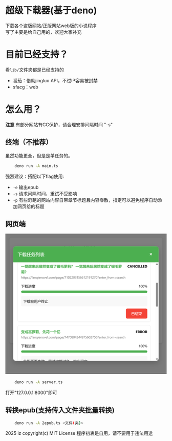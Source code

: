 # 超级下载器(基于deno)
下载各个盗版网站/正版网站web版的小说程序<br>
写了主要是给自己用的，欢迎大家补充

# 目前已经支持？
看`lib/`文件夹都是已经支持的
 - 番茄：借助jingluo API，不过IP容易被封禁
 - sfacg：web

# 怎么用？
**注意** 有部分网站有CC保护，请合理安排间隔时间 "-s"
## 终端（不推荐）
虽然功能更全，但是是单任务的。
```sh
    deno run -A main.ts
```
强烈建议：搭配以下flag使用:
 - `-e` 输出epub
 - `-s` 请求间隔时间，重试不受影响
 - `-p` 有些奇葩的网站内容自带章节标题且内容零散，指定可以避免程序自动添加网页给的标题

## 网页端
![预览](image.png)
```sh
    deno run -A server.ts
```
打开"127.0.0.1:8000"即可

## 转换epub(支持传入文件夹批量转换)
```sh
    deno run -A 2epub.ts <文件(夹)>
```

2025 iz copyright(c) MIT License
程序初衷是自用，请不要用于违法用途